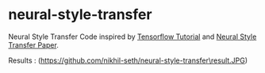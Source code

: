 # neural-style-transfer
Neural Style Transfer Code inspired by [Tensorflow Tutorial](https://github.com/tensorflow/models/blob/master/research/nst_blogpost/4_Neural_Style_Transfer_with_Eager_Execution.ipynb) and [Neural Style Transfer Paper](https://arxiv.org/abs/1508.065760).

Results : (https://github.com/nikhil-seth/neural-style-transfer\result.JPG)
